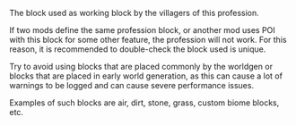 The block used as working block by the villagers of this profession.

If two mods define the same profession block, or another mod uses POI with this block for some other feature, the profession will not work. For this reason, it is recommended to double-check the block used is unique.

Try to avoid using blocks that are placed commonly by the worldgen or blocks that are placed in early world generation, as this can cause a lot of warnings to be logged and can cause severe performance issues.

Examples of such blocks are air, dirt, stone, grass, custom biome blocks, etc.